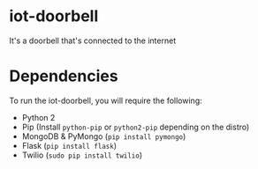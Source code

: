 # iot-doorbell
It's a doorbell that's connected to the internet

# Dependencies
To run the iot-doorbell, you will require the following:

* Python 2
* Pip (Install `python-pip` or `python2-pip` depending on the distro)
* MongoDB & PyMongo (`pip install pymongo`)
* Flask (`pip install flask`)
* Twilio (`sudo pip install twilio`)
